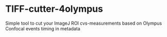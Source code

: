 # TIFF-cutter-4olympus
Simple tool to cut your ImageJ ROI cvs-measurements based on Olympus Confocal events timing in metadata
